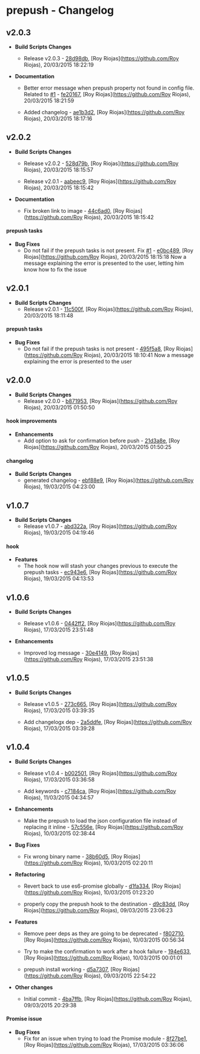 
# prepush - Changelog
## v2.0.3
- **Build Scripts Changes**
  - Release v2.0.3 - [28d98db]( https://github.com/royriojas/prepush/commit/28d98db ), [Roy Riojas](https://github.com/Roy Riojas), 20/03/2015 18:22:19
    
- **Documentation**
  - Better error message when prepush property not found in config file. Related to [#1](https://github.com/royriojas/prepush/issues/1) - [fe20167]( https://github.com/royriojas/prepush/commit/fe20167 ), [Roy Riojas](https://github.com/Roy Riojas), 20/03/2015 18:21:59
    
  - Added changelog - [ae1b3d2]( https://github.com/royriojas/prepush/commit/ae1b3d2 ), [Roy Riojas](https://github.com/Roy Riojas), 20/03/2015 18:17:16
    
## v2.0.2
- **Build Scripts Changes**
  - Release v2.0.2 - [528d79b]( https://github.com/royriojas/prepush/commit/528d79b ), [Roy Riojas](https://github.com/Roy Riojas), 20/03/2015 18:15:57
    
  - Release v2.0.1 - [aabeec9]( https://github.com/royriojas/prepush/commit/aabeec9 ), [Roy Riojas](https://github.com/Roy Riojas), 20/03/2015 18:15:42
    
- **Documentation**
  - Fix broken link to image - [44c6ad0]( https://github.com/royriojas/prepush/commit/44c6ad0 ), [Roy Riojas](https://github.com/Roy Riojas), 20/03/2015 18:15:42
    
#### prepush tasks
- **Bug Fixes**
  - Do not fail if the prepush tasks is not present. Fix [#1](https://github.com/royriojas/prepush/issues/1) - [e0bc489]( https://github.com/royriojas/prepush/commit/e0bc489 ), [Roy Riojas](https://github.com/Roy Riojas), 20/03/2015 18:15:18
    Now a message explaining the error is presented to the user, letting him know how to fix the issue
   
## v2.0.1
- **Build Scripts Changes**
  - Release v2.0.1 - [11c500f]( https://github.com/royriojas/prepush/commit/11c500f ), [Roy Riojas](https://github.com/Roy Riojas), 20/03/2015 18:11:48
    
#### prepush tasks
- **Bug Fixes**
  - Do not fail if the prepush tasks is not present - [495f5a8]( https://github.com/royriojas/prepush/commit/495f5a8 ), [Roy Riojas](https://github.com/Roy Riojas), 20/03/2015 18:10:41
    Now a message explaining the error is presented to the user
   
## v2.0.0
- **Build Scripts Changes**
  - Release v2.0.0 - [b871953]( https://github.com/royriojas/prepush/commit/b871953 ), [Roy Riojas](https://github.com/Roy Riojas), 20/03/2015 01:50:50
    
#### hook improvements
- **Enhancements**
  - Add option to ask for confirmation before push - [21d3a8e]( https://github.com/royriojas/prepush/commit/21d3a8e ), [Roy Riojas](https://github.com/Roy Riojas), 20/03/2015 01:50:25
    
#### changelog
- **Build Scripts Changes**
  - generated changelog - [ebf88e9]( https://github.com/royriojas/prepush/commit/ebf88e9 ), [Roy Riojas](https://github.com/Roy Riojas), 19/03/2015 04:23:00
    
## v1.0.7
- **Build Scripts Changes**
  - Release v1.0.7 - [abd322a]( https://github.com/royriojas/prepush/commit/abd322a ), [Roy Riojas](https://github.com/Roy Riojas), 19/03/2015 04:19:46
    
#### hook
- **Features**
  - The hook now will stash your changes previous to execute the prepush tasks - [ec943e6]( https://github.com/royriojas/prepush/commit/ec943e6 ), [Roy Riojas](https://github.com/Roy Riojas), 19/03/2015 04:13:53
    
## v1.0.6
- **Build Scripts Changes**
  - Release v1.0.6 - [0442ff2]( https://github.com/royriojas/prepush/commit/0442ff2 ), [Roy Riojas](https://github.com/Roy Riojas), 17/03/2015 23:51:48
    
- **Enhancements**
  - Improved log message - [30e4149]( https://github.com/royriojas/prepush/commit/30e4149 ), [Roy Riojas](https://github.com/Roy Riojas), 17/03/2015 23:51:38
    
## v1.0.5
- **Build Scripts Changes**
  - Release v1.0.5 - [273c665]( https://github.com/royriojas/prepush/commit/273c665 ), [Roy Riojas](https://github.com/Roy Riojas), 17/03/2015 03:39:35
    
  - Add changelogx dep - [2a5ddfe]( https://github.com/royriojas/prepush/commit/2a5ddfe ), [Roy Riojas](https://github.com/Roy Riojas), 17/03/2015 03:39:28
    
## v1.0.4
- **Build Scripts Changes**
  - Release v1.0.4 - [b002501]( https://github.com/royriojas/prepush/commit/b002501 ), [Roy Riojas](https://github.com/Roy Riojas), 17/03/2015 03:36:58
    
  - Add keywords - [c7184ca]( https://github.com/royriojas/prepush/commit/c7184ca ), [Roy Riojas](https://github.com/Roy Riojas), 11/03/2015 04:34:57
    
- **Enhancements**
  - Make the prepush to load the json configuration file instead of replacing it inline - [57c556e]( https://github.com/royriojas/prepush/commit/57c556e ), [Roy Riojas](https://github.com/Roy Riojas), 10/03/2015 02:38:44
    
- **Bug Fixes**
  - Fix wrong binary name - [38b60d5]( https://github.com/royriojas/prepush/commit/38b60d5 ), [Roy Riojas](https://github.com/Roy Riojas), 10/03/2015 02:20:11
    
- **Refactoring**
  - Revert back to use es6-promise globally - [d1fa334]( https://github.com/royriojas/prepush/commit/d1fa334 ), [Roy Riojas](https://github.com/Roy Riojas), 10/03/2015 01:23:20
    
  - properly copy the prepush hook to the destination - [d9c83dd]( https://github.com/royriojas/prepush/commit/d9c83dd ), [Roy Riojas](https://github.com/Roy Riojas), 09/03/2015 23:06:23
    
- **Features**
  - Remove peer deps as they are going to be deprecated - [f802710]( https://github.com/royriojas/prepush/commit/f802710 ), [Roy Riojas](https://github.com/Roy Riojas), 10/03/2015 00:56:34
    
  - Try to make the confirmation to work after a hook failure - [194e633]( https://github.com/royriojas/prepush/commit/194e633 ), [Roy Riojas](https://github.com/Roy Riojas), 10/03/2015 00:01:01
    
  - prepush install working - [d5a7307]( https://github.com/royriojas/prepush/commit/d5a7307 ), [Roy Riojas](https://github.com/Roy Riojas), 09/03/2015 22:54:22
    
- **Other changes**
  - Initial commit - [4ba7ffb]( https://github.com/royriojas/prepush/commit/4ba7ffb ), [Roy Riojas](https://github.com/Roy Riojas), 09/03/2015 20:29:38
    
#### Promise issue
- **Bug Fixes**
  - Fix for an issue when trying to load the Promise module - [8f27be1]( https://github.com/royriojas/prepush/commit/8f27be1 ), [Roy Riojas](https://github.com/Roy Riojas), 17/03/2015 03:36:06
    
